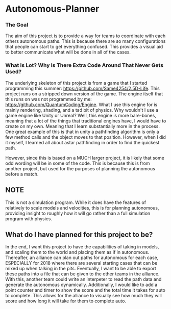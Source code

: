 # Autonomous-Planner
### The Goal ### 
The aim of this project is to provide a way for teams to coordinate with each others autonomous paths. This is because there are so many configurations that people can start to get everything confused. This provides a visual aid to better communicate what will be done in all of the cases. 

### What is Lot? Why Is There Extra Code Around That Never Gets Used? ###
The underlying skeleton of this project is from a game that I started programming this summer: https://github.com/Same4254/2.5D-Life. This project runs on a stripped down version of the game. The engine itself that this runs on was not programmed by me: https://github.com/QuantumCoding/Engine. What I use this engine for is mainly rendering, shading, and a tad bit of physics. Why wouldn't I use a game engine like Unity or Unreal? Well, this engine is more bare-bones, meaning that a lot of the things that traditional engines have, I would have to create on my own. Meaning that I learn substantially more in the process. One great example of this is that in unity a pathfinding algorithm is only a few method calls and the object moves to that position. However, when I did it myself, I learned all about astar pathfinding in order to find the quickest path.

However, since this is based on a MUCH larger project, it is likely that some odd wording will be in some of the code. This is because this is from another project, but used for the purposes of planning the autonomous before a match. 

## NOTE ##
This is not a simulation program. While it does have the features of relatively to scale models and velocities, this is for planning autonomous, providing insight to roughly how it will go rather than a full simulation program with physics.

## What do I have planned for this project to be? ##
In the end, I want this project to have the capabilities of taking in models, and scaling them to the world and placing them as if in autonomous. Thereafter, an alliance can plan out paths for autonomous for each case, ESPECIALLY for 2018 where there are several starting cases that can be mixed up when talking in the pits. Eventually, I want to be able to export these paths into a file that can be given to the other teams in the alliance. With this, another team could write an interpeter to read the path data and generate the autonomous dynamically. Additionally, I would like to add a point counter and timer to show the score and the total time it takes for auto to complete. This allows for the alliance to visually see how much they will score and how long it will take for them to complete auto. 
